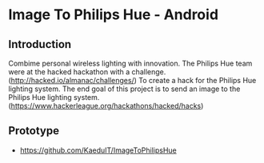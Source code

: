 Image To Philips Hue - Android
=======================

Introduction
------------
Combime personal wireless lighting with innovation. The Philips Hue team were at the hacked hackathon with a challenge. (http://hacked.io/almanac/challenges/)
To create a hack for the Philips Hue lighting system. 
The end goal of this project is to send an image to the Philips Hue lighting system. (https://www.hackerleague.org/hackathons/hacked/hacks)

## Prototype
* https://github.com/KaeduIT/ImageToPhilipsHue
